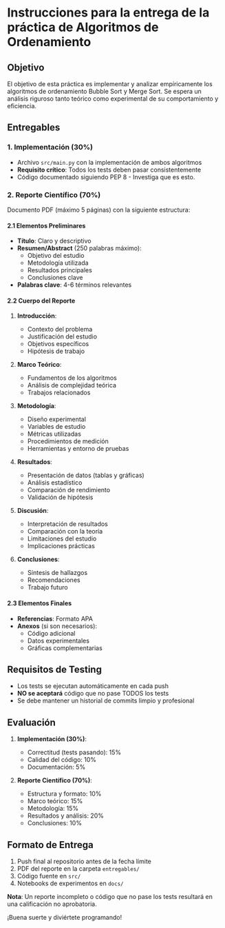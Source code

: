 # Instrucciones para la entrega de la práctica de Algoritmos de Ordenamiento

## Objetivo
El objetivo de esta práctica es implementar y analizar empíricamente los algoritmos de ordenamiento Bubble Sort y Merge Sort. Se espera un análisis riguroso tanto teórico como experimental de su comportamiento y eficiencia.

## Entregables

### 1. Implementación (30%)
- Archivo `src/main.py` con la implementación de ambos algoritmos
- **Requisito crítico**: Todos los tests deben pasar consistentemente
- Código documentado siguiendo PEP 8 - Investiga que es esto.

### 2. Reporte Científico (70%)
Documento PDF (máximo 5 páginas) con la siguiente estructura:

#### 2.1 Elementos Preliminares
- **Título**: Claro y descriptivo
- **Resumen/Abstract** (250 palabras máximo):
  - Objetivo del estudio
  - Metodología utilizada
  - Resultados principales
  - Conclusiones clave
- **Palabras clave**: 4-6 términos relevantes

#### 2.2 Cuerpo del Reporte
1. **Introducción**:
   - Contexto del problema
   - Justificación del estudio
   - Objetivos específicos
   - Hipótesis de trabajo

2. **Marco Teórico**:
   - Fundamentos de los algoritmos
   - Análisis de complejidad teórica
   - Trabajos relacionados

3. **Metodología**:
   - Diseño experimental
   - Variables de estudio
   - Métricas utilizadas
   - Procedimientos de medición
   - Herramientas y entorno de pruebas

4. **Resultados**:
   - Presentación de datos (tablas y gráficas)
   - Análisis estadístico
   - Comparación de rendimiento
   - Validación de hipótesis

5. **Discusión**:
   - Interpretación de resultados
   - Comparación con la teoría
   - Limitaciones del estudio
   - Implicaciones prácticas

6. **Conclusiones**:
   - Síntesis de hallazgos
   - Recomendaciones
   - Trabajo futuro

#### 2.3 Elementos Finales
- **Referencias**: Formato APA
- **Anexos** (si son necesarios):
  - Código adicional
  - Datos experimentales
  - Gráficas complementarias

## Requisitos de Testing
- Los tests se ejecutan automáticamente en cada push
- **NO se aceptará** código que no pase TODOS los tests
- Se debe mantener un historial de commits limpio y profesional

## Evaluación
1. **Implementación (30%)**:
   - Correctitud (tests pasando): 15%
   - Calidad del código: 10%
   - Documentación: 5%

2. **Reporte Científico (70%)**:
   - Estructura y formato: 10%
   - Marco teórico: 15%
   - Metodología: 15%
   - Resultados y análisis: 20%
   - Conclusiones: 10%

## Formato de Entrega
1. Push final al repositorio antes de la fecha límite
2. PDF del reporte en la carpeta `entregables/`
3. Código fuente en `src/`
4. Notebooks de experimentos en `docs/`

**Nota**: Un reporte incompleto o código que no pase los tests resultará en una calificación no aprobatoria.

¡Buena suerte y diviértete programando!